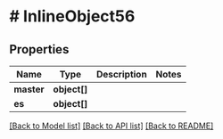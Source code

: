 # # InlineObject56

## Properties

Name | Type | Description | Notes
------------ | ------------- | ------------- | -------------
**master** | **object[]** |  |
**es** | **object[]** |  |

[[Back to Model list]](../../README.md#models) [[Back to API list]](../../README.md#endpoints) [[Back to README]](../../README.md)
